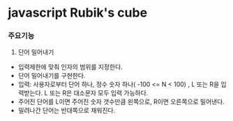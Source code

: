 # javascript Rubik's cube

### 주요기능

1. 단어 밀어내기

- 입력제한에 맞춰 인자의 범위를 지정한다.
- 단어 밀어내기를 구현한다.
- 입력: 사용자로부터 단어 하나, 정수 숫자 하나( -100 <= N < 100) , L 또는 R을 입력받는다. L 또는 R은 대소문자 모두 입력 가능하다.
- 주어진 단어를 L이면 주어진 숫자 갯수만큼 왼쪽으로, R이면 오른쪽으로 밀어낸다.
- 밀려나간 단어는 반대쪽으로 채워진다.
